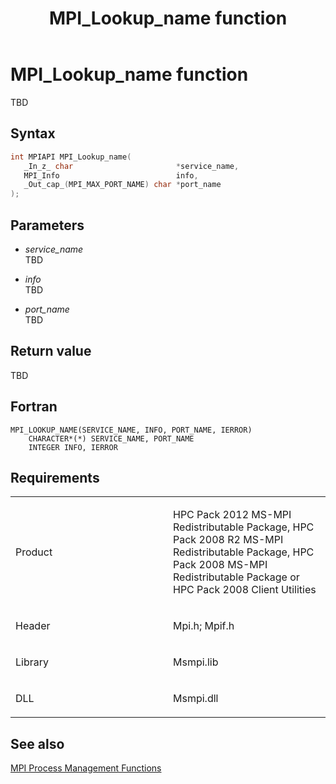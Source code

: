 ﻿---
title: MPI_Lookup_name function
TOCTitle: MPI_Lookup_name function
ms:assetid: 8524b3c6-6141-402b-a1e8-4c61462ce763
ms:mtpsurl: https://msdn.microsoft.com/en-us/library/Dn473432(v=VS.85)
ms:contentKeyID: 59360968
ms.date: 03/28/2018
mtps_version: v=VS.85
f1_keywords:
- MPI_LOOKUP_NAME
- mpif/MPI_Lookup_name
- mpi/MPI_LOOKUP_NAME
dev_langs:
- C++
- C
---

# MPI\_Lookup\_name function

TBD

## Syntax

``` c++
int MPIAPI MPI_Lookup_name(
   _In_z_ char                       *service_name,
   MPI_Info                          info,
   _Out_cap_(MPI_MAX_PORT_NAME) char *port_name
);
```

## Parameters

  - *service\_name*  
    TBD

  - *info*  
    TBD

  - *port\_name*  
    TBD

## Return value

TBD

## Fortran

    MPI_LOOKUP_NAME(SERVICE_NAME, INFO, PORT_NAME, IERROR)
        CHARACTER*(*) SERVICE_NAME, PORT_NAME
        INTEGER INFO, IERROR

## Requirements

<table>
<colgroup>
<col style="width: 50%" />
<col style="width: 50%" />
</colgroup>
<tbody>
<tr class="odd">
<td><p>Product</p></td>
<td><p>HPC Pack 2012 MS-MPI Redistributable Package, HPC Pack 2008 R2 MS-MPI Redistributable Package, HPC Pack 2008 MS-MPI Redistributable Package or HPC Pack 2008 Client Utilities</p></td>
</tr>
<tr class="even">
<td><p>Header</p></td>
<td>Mpi.h;
Mpif.h</td>
</tr>
<tr class="odd">
<td><p>Library</p></td>
<td>Msmpi.lib</td>
</tr>
<tr class="even">
<td><p>DLL</p></td>
<td>Msmpi.dll</td>
</tr>
</tbody>
</table>


## See also

[MPI Process Management Functions](mpi-process-management-functions.md)

